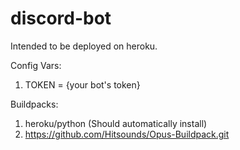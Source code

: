 # discord-bot
Intended to be deployed on heroku.

Config Vars:
1. TOKEN = {your bot's token}

Buildpacks:
1. heroku/python (Should automatically install)
2. https://github.com/Hitsounds/Opus-Buildpack.git
